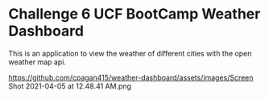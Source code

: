 # Challenge 6 UCF BootCamp Weather Dashboard
This is an application to view the weather of different cities with the open weather map api.


https://github.com/cpagan415/weather-dashboard/assets/images/Screen Shot 2021-04-05 at 12.48.41 AM.png

